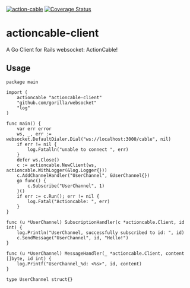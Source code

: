 [![action-cable](https://github.com/kh42z/actioncable-client/actions/workflows/workflow.yml/badge.svg)](https://github.com/kh42z/actioncable-client/actions/workflows/workflow.yml)
[![Coverage Status](https://coveralls.io/repos/github/kh42z/actioncable-client/badge.svg?branch=master)](https://coveralls.io/github/kh42z/actioncable-client?branch=master)
# actioncable-client

A Go Client for Rails websocket: ActionCable!

## Usage

```
package main

import (
	actioncable "actioncable-client"
	"github.com/gorilla/websocket"
	"log"
)

func main() {
	var err error
	ws, _, err := websocket.DefaultDialer.Dial("ws://localhost:3000/cable", nil)
	if err != nil {
		log.Fatalln("unable to connect ", err)
	}
	defer ws.Close()
	c := actioncable.NewClient(ws, actioncable.WithLogger(&log.Logger{}))
	c.AddChannelHandler("UserChannel", &UserChannel{})
	go func() {
		c.Subscribe("UserChannel", 1)
	}()
	if err := c.Run(); err != nil {
		log.Fatal("Actioncable: ", err)
	}
}

func (u *UserChannel) SubscriptionHandler(c *actioncable.Client, id int) {
	log.Println("UserChannel, successfully subscribed to id: ", id)
	c.SendMessage("UserChannel", id, "Hello!")
}

func (u *UserChannel) MessageHandler(_ *actioncable.Client, content []byte, id int) {
	log.Printf("UserChannel_%d: <%s>", id, content)
}

type UserChannel struct{}
```
